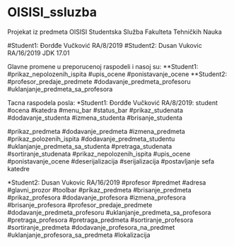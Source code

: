 # OISISI_ssluzba
Projekat iz predmeta OISISI Studentska Služba Fakulteta Tehničkih Nauka

#Student1: Đordđe Vučković RA/8/2019 #Student2:  Dusan Vukovic RA/16/2019
JDK 17.01

Glavne promene u preporucenoj raspodeli i nasoj su:
**Student1:
 #prikaz_nepolozenih_ispita
 #upis_ocene
 #ponistavanje_ocene
**Student2:
 #profesor_predaje_predmete
 #dodavanje_predmeta_profesoru
 #uklanjanje_predmeta_sa_profesora


Tacna raspodela posla:
*Student1: Đordđe Vučković RA/8/2019:
student                                
#ocena
#katedra
#menu_bar
#status_bar
#prikaz_studenata
#dodavanje_studenta
#izmena_studenta
#brisanje_studenta

#prikaz_predmeta
#dodavanje_predmeta
#izmena_predmeta
#prikaz_polozenih_ispita
#dodavanje_predmeta_studentu
#uklanjanje_predmeta_sa_studenta
#pretraga_studenata
#sortiranje_studenata
#prikaz_nepolozenih_ispita
#upis_ocene 
#ponistavanje_ocene
#deserijalizacija
#serijalizacija
#postavljanje sefa katedre


*Student2:  Dusan Vukovic RA/16/2019
#profesor
#predmet
#adresa
#glavni_prozor
#toolbar
#prikaz_predmeta
#brisanje_predmeta
#prikaz_profesora
#dodavanje_profesora
#izmena_profesora
#brisanje_profesora
#profesor_predaje_predmete
#dodavanje_predmeta_profesoru
#uklanjanje_predmeta_sa_profesora
#pretraga_profesora
#pretraga_predmeta
#sortiranje_profesora
#sortiranje_predmeta
#dodavanje_profesora_na_predmet
#uklanjanje_profesora_sa_predmeta
#lokalizacija

